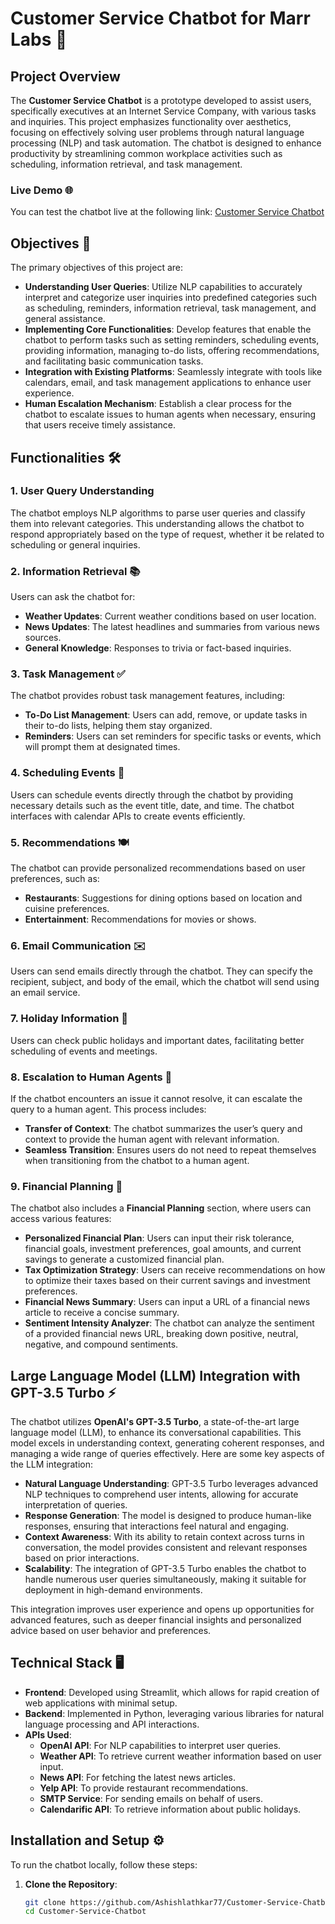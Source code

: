 # Customer Service Chatbot for Marr Labs 🤖

## Project Overview

The **Customer Service Chatbot** is a prototype developed to assist users, specifically executives at an Internet Service Company, with various tasks and inquiries. This project emphasizes functionality over aesthetics, focusing on effectively solving user problems through natural language processing (NLP) and task automation. The chatbot is designed to enhance productivity by streamlining common workplace activities such as scheduling, information retrieval, and task management.

### Live Demo 🌐
You can test the chatbot live at the following link: [Customer Service Chatbot](https://customer-service-chatbot-marr-labs.streamlit.app/)

## Objectives 🎯
The primary objectives of this project are:
- **Understanding User Queries**: Utilize NLP capabilities to accurately interpret and categorize user inquiries into predefined categories such as scheduling, reminders, information retrieval, task management, and general assistance.
- **Implementing Core Functionalities**: Develop features that enable the chatbot to perform tasks such as setting reminders, scheduling events, providing information, managing to-do lists, offering recommendations, and facilitating basic communication tasks.
- **Integration with Existing Platforms**: Seamlessly integrate with tools like calendars, email, and task management applications to enhance user experience.
- **Human Escalation Mechanism**: Establish a clear process for the chatbot to escalate issues to human agents when necessary, ensuring that users receive timely assistance.

## Functionalities 🛠️
### 1. User Query Understanding
The chatbot employs NLP algorithms to parse user queries and classify them into relevant categories. This understanding allows the chatbot to respond appropriately based on the type of request, whether it be related to scheduling or general inquiries.

### 2. Information Retrieval 📚
Users can ask the chatbot for:
- **Weather Updates**: Current weather conditions based on user location.
- **News Updates**: The latest headlines and summaries from various news sources.
- **General Knowledge**: Responses to trivia or fact-based inquiries.

### 3. Task Management ✅
The chatbot provides robust task management features, including:
- **To-Do List Management**: Users can add, remove, or update tasks in their to-do lists, helping them stay organized.
- **Reminders**: Users can set reminders for specific tasks or events, which will prompt them at designated times.

### 4. Scheduling Events 📅
Users can schedule events directly through the chatbot by providing necessary details such as the event title, date, and time. The chatbot interfaces with calendar APIs to create events efficiently.

### 5. Recommendations 🍽️
The chatbot can provide personalized recommendations based on user preferences, such as:
- **Restaurants**: Suggestions for dining options based on location and cuisine preferences.
- **Entertainment**: Recommendations for movies or shows.

### 6. Email Communication ✉️
Users can send emails directly through the chatbot. They can specify the recipient, subject, and body of the email, which the chatbot will send using an email service.

### 7. Holiday Information 🎉
Users can check public holidays and important dates, facilitating better scheduling of events and meetings.

### 8. Escalation to Human Agents 🚨
If the chatbot encounters an issue it cannot resolve, it can escalate the query to a human agent. This process includes:
- **Transfer of Context**: The chatbot summarizes the user’s query and context to provide the human agent with relevant information.
- **Seamless Transition**: Ensures users do not need to repeat themselves when transitioning from the chatbot to a human agent.

### 9. Financial Planning 💼
The chatbot also includes a **Financial Planning** section, where users can access various features:
- **Personalized Financial Plan**: Users can input their risk tolerance, financial goals, investment preferences, goal amounts, and current savings to generate a customized financial plan.
- **Tax Optimization Strategy**: Users can receive recommendations on how to optimize their taxes based on their current savings and investment preferences.
- **Financial News Summary**: Users can input a URL of a financial news article to receive a concise summary.
- **Sentiment Intensity Analyzer**: The chatbot can analyze the sentiment of a provided financial news URL, breaking down positive, neutral, negative, and compound sentiments.

## Large Language Model (LLM) Integration with GPT-3.5 Turbo ⚡
The chatbot utilizes **OpenAI's GPT-3.5 Turbo**, a state-of-the-art large language model (LLM), to enhance its conversational capabilities. This model excels in understanding context, generating coherent responses, and managing a wide range of queries effectively. Here are some key aspects of the LLM integration:

- **Natural Language Understanding**: GPT-3.5 Turbo leverages advanced NLP techniques to comprehend user intents, allowing for accurate interpretation of queries.
- **Response Generation**: The model is designed to produce human-like responses, ensuring that interactions feel natural and engaging.
- **Context Awareness**: With its ability to retain context across turns in conversation, the model provides consistent and relevant responses based on prior interactions.
- **Scalability**: The integration of GPT-3.5 Turbo enables the chatbot to handle numerous user queries simultaneously, making it suitable for deployment in high-demand environments.

This integration improves user experience and opens up opportunities for advanced features, such as deeper financial insights and personalized advice based on user behavior and preferences.

## Technical Stack 🖥️
- **Frontend**: Developed using Streamlit, which allows for rapid creation of web applications with minimal setup.
- **Backend**: Implemented in Python, leveraging various libraries for natural language processing and API interactions.
- **APIs Used**:
  - **OpenAI API**: For NLP capabilities to interpret user queries.
  - **Weather API**: To retrieve current weather information based on user input.
  - **News API**: For fetching the latest news articles.
  - **Yelp API**: To provide restaurant recommendations.
  - **SMTP Service**: For sending emails on behalf of users.
  - **Calendarific API**: To retrieve information about public holidays.

## Installation and Setup ⚙️
To run the chatbot locally, follow these steps:

1. **Clone the Repository**:
   ```bash
   git clone https://github.com/Ashishlathkar77/Customer-Service-Chatbot.git
   cd Customer-Service-Chatbot

